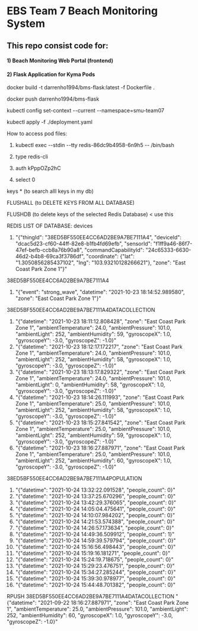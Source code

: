 # EBS Team 7 Beach Monitoring System

## This repo consist code for:

#### 1) Beach Monitoring Web Portal (frontend)

#### 2) Flask Application for Kyma Pods


docker build -t darrenho1994/bms-flask:latest -f Dockerfile .

docker push darrenho1994/bms-flask

kubectl config set-context --current --namespace=smu-team07 

kubectl apply -f ./deployment.yaml


How to access pod files:
1. kubectl exec --stdin --tty redis-86dc9b4958-6n9h5 -- /bin/bash 

2. type redis-cli

3. auth kPppOZp2hC

4. select 0


keys * (to search alll keys in my db)

FLUSHALL (to DELETE KEYS FROM ALL DATABASE)

FLUSHDB (to delete keys of the selected Redis Database) < use this


REDIS LIST OF DATABASE:
devices
1) "{\"thingId\": \"38ED5BF550EE4CC6AD2BE9A7BE7111A4\", \"deviceId\": \"dcac5d23-cf60-44ff-82e8-b1fb4fd69efb\", \"sensorId\": \"f1ff9a46-86f7-47ef-befb-ccb8a76b90a8\", \"commandCapabilityId\": \"24c65333-6630-46d2-b4b8-69ca3f3786df\", \"coordinate\": {\"lat\": \"1.3050856285437102\", \"lng\": \"103.93210128266621\"}, \"zone\": \"East Coast Park Zone 1\"}"

38ED5BF550EE4CC6AD2BE9A7BE7111A4
1) "{\"event\": \"strong_wave\", \"datetime\": \"2021-10-23 18:14:52.989580\", \"zone\": \"East Coast Park Zone 1\"}"


38ED5BF550EE4CC6AD2BE9A7BE7111A4DATACOLLECTION
1) "{\"datetime\": \"2021-10-23 18:11:12.808428\", \"zone\": \"East Coast Park Zone 1\", \"ambientTemperature\": 24.0, \"ambientPressure\": 101.0, \"ambientLight\": 252, \"ambientHumidity\": 59, \"gyroscopeX\": 1.0, \"gyroscopeY\": -3.0, \"gyroscopeZ\": -1.0}"
2) "{\"datetime\": \"2021-10-23 18:12:17.172217\", \"zone\": \"East Coast Park Zone 1\", \"ambientTemperature\": 24.0, \"ambientPressure\": 101.0, \"ambientLight\": 252, \"ambientHumidity\": 58, \"gyroscopeX\": 1.0, \"gyroscopeY\": -3.0, \"gyroscopeZ\": -1.0}"
3) "{\"datetime\": \"2021-10-23 18:13:17.829322\", \"zone\": \"East Coast Park Zone 1\", \"ambientTemperature\": 24.0, \"ambientPressure\": 101.0, \"ambientLight\": 0, \"ambientHumidity\": 58, \"gyroscopeX\": 1.0, \"gyroscopeY\": -3.0, \"gyroscopeZ\": -1.0}"
4) "{\"datetime\": \"2021-10-23 18:14:26.111993\", \"zone\": \"East Coast Park Zone 1\", \"ambientTemperature\": 25.0, \"ambientPressure\": 101.0, \"ambientLight\": 252, \"ambientHumidity\": 58, \"gyroscopeX\": 1.0, \"gyroscopeY\": -3.0, \"gyroscopeZ\": -1.0}"
5) "{\"datetime\": \"2021-10-23 18:15:27.841542\", \"zone\": \"East Coast Park Zone 1\", \"ambientTemperature\": 25.0, \"ambientPressure\": 101.0, \"ambientLight\": 252, \"ambientHumidity\": 59, \"gyroscopeX\": 1.0, \"gyroscopeY\": -3.0, \"gyroscopeZ\": -1.0}"
6) "{\"datetime\": \"2021-10-23 18:16:27.887971\", \"zone\": \"East Coast Park Zone 1\", \"ambientTemperature\": 25.0, \"ambientPressure\": 101.0, \"ambientLight\": 252, \"ambientHumidity\": 60, \"gyroscopeX\": 1.0, \"gyroscopeY\": -3.0, \"gyroscopeZ\": -1.0}"


38ED5BF550EE4CC6AD2BE9A7BE7111A4POPULATION
1) "{\"datetime\": \"2021-10-24 13:32:22.091528\", \"people_count\": 0}"
2) "{\"datetime\": \"2021-10-24 13:37:25.670296\", \"people_count\": 0}"
3) "{\"datetime\": \"2021-10-24 13:42:29.376065\", \"people_count\": 0}"
4) "{\"datetime\": \"2021-10-24 14:05:04.475641\", \"people_count\": 0}"
5) "{\"datetime\": \"2021-10-24 14:10:07.984202\", \"people_count\": 0}"
6) "{\"datetime\": \"2021-10-24 14:21:53.574388\", \"people_count\": 0}"
7) "{\"datetime\": \"2021-10-24 14:26:57.173634\", \"people_count\": 0}"
8) "{\"datetime\": \"2021-10-24 14:49:36.509912\", \"people_count\": 1}"
9) "{\"datetime\": \"2021-10-24 14:59:39.579794\", \"people_count\": 0}"
10) "{\"datetime\": \"2021-10-24 15:16:56.498443\", \"people_count\": 0}"
11) "{\"datetime\": \"2021-10-24 15:19:16.181271\", \"people_count\": 0}"
12) "{\"datetime\": \"2021-10-24 15:24:19.718675\", \"people_count\": 0}"
13) "{\"datetime\": \"2021-10-24 15:29:23.476751\", \"people_count\": 0}"
14) "{\"datetime\": \"2021-10-24 15:34:27.285244\", \"people_count\": 0}"
15) "{\"datetime\": \"2021-10-24 15:39:30.978977\", \"people_count\": 0}"
16) "{\"datetime\": \"2021-10-24 15:44:48.701382\", \"people_count\": 0}"

RPUSH 38ED5BF550EE4CC6AD2BE9A7BE7111A4DATACOLLECTION "{\"datetime\": \"2021-09-22 18:16:27.887971\", \"zone\": \"East Coast Park Zone 1\", \"ambientTemperature\": 25.0, \"ambientPressure\": 101.0, \"ambientLight\": 252, \"ambientHumidity\": 60, \"gyroscopeX\": 1.0, \"gyroscopeY\": -3.0, \"gyroscopeZ\": -1.0}"